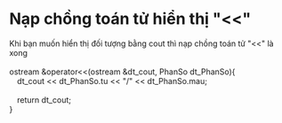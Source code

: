 # Nạp chồng toán tử hiển thị "&lt;&lt;"
Khi bạn muốn hiển thị đối tượng bằng cout thì nạp chồng toán tử "&lt;&lt;" là xong <br>
<br>
ostream &operator<<(ostream &dt_cout, PhanSo dt_PhanSo){<br>
     &emsp;dt_cout << dt_PhanSo.tu << "/" << dt_PhanSo.mau;<br>
<br>
     &emsp;return dt_cout;<br>
}<br>
